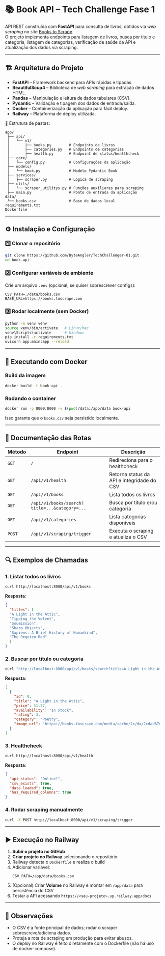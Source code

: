 # 📚 Book API – Tech Challenge Fase 1

API REST construída com **FastAPI** para consulta de livros, obtidos via *web scraping* no site [Books to Scrape](https://books.toscrape.com).  
O projeto implementa endpoints para listagem de livros, busca por título e categoria, listagem de categorias, verificação de saúde da API e atualização dos dados via scraping.

---

## 🏗 Arquitetura do Projeto

- **FastAPI** – Framework backend para APIs rápidas e tipadas.  
- **BeautifulSoup4** – Biblioteca de *web scraping* para extração de dados HTML.  
- **Pandas** – Manipulação e leitura de dados tabulares (CSV).  
- **Pydantic** – Validação e tipagem dos dados de entrada/saída.  
- **Docker** – Containerização da aplicação para fácil deploy.  
- **Railway** – Plataforma de deploy utilizada.

📂 Estrutura de pastas:
```
app/
 ├── api/
 │   └── v1/
 │       ├── books.py        # Endpoints de livros
 │       ├── categories.py   # Endpoints de categorias
 │       ├── health.py       # Endpoint de status/healthcheck
 ├── core/
 │   └── config.py           # Configurações da aplicação
 ├── models/
 │   └── book.py             # Modelo Pydantic Book
 ├── services/
 │   ├── scraper.py          # Lógica de scraping
 ├── utils/
 │   └── scraper_utilitys.py # Funções auxiliares para scraping
 ├── main.py                 # Ponto de entrada da aplicação
data/
 └── books.csv               # Base de dados local
requirements.txt
Dockerfile
```

---

## ⚙️ Instalação e Configuração

### 1️⃣ Clonar o repositório
```bash
git clone https://github.com/ByteAngler/TechChallenger-01.git
cd book-api
```

### 2️⃣ Configurar variáveis de ambiente
Crie um arquivo `.env` (opcional, se quiser sobrescrever configs):
```env
CSV_PATH=./data/books.csv
BASE_URL=https://books.toscrape.com
```

### 3️⃣ Rodar localmente (sem Docker)
```bash
python -m venv venv
source venv/bin/activate   # Linux/Mac
venv\Scripts\activate      # Windows
pip install -r requirements.txt
uvicorn app.main:app --reload
```

---

## 🐳 Executando com Docker

### Build da imagem
```bash
docker build -t book-api .
```

### Rodando o container
```bash
docker run -p 8000:8000 -v $(pwd)/data:/app/data book-api
```

Isso garante que o `books.csv` seja persistido localmente.

---

## 📖 Documentação das Rotas

| Método | Endpoint | Descrição |
|--------|----------|-----------|
| `GET` | `/` | Redireciona para o healthcheck |
| `GET` | `/api/v1/health` | Retorna status da API e integridade do CSV |
| `GET` | `/api/v1/books` | Lista todos os livros |
| `GET` | `/api/v1/books/search?title=...&category=...` | Busca por título e/ou categoria |
| `GET` | `/api/v1/categories` | Lista categorias disponíveis |
| `POST` | `/api/v1/scraping/trigger` | Executa o scraping e atualiza o CSV |

---

## 🔍 Exemplos de Chamadas

### 1. Listar todos os livros
```bash
curl http://localhost:8000/api/v1/books
```
**Resposta**:
```json
{
  "titles": [
  "A Light in the Attic",
  "Tipping the Velvet",
  "Soumission",
  "Sharp Objects",
  "Sapiens: A Brief History of Humankind",
  "The Requiem Red"
  ]
}
```

### 2. Buscar por título ou categoria
```bash
curl "http://localhost:8000/api/v1/books/search?title=A Light in the Attic"
```
**Resposta**:
```json
[
  {
    "id": 0,
    "title": "A Light in the Attic",
    "price": 51.77,
    "availability": "In stock",
    "rating": 3,
    "category": "Poetry",
    "image_url": "https://books.toscrape.com/media/cache/2c/da/2cdad67c44b002e7ead0cc35693c0e8b.jpg"
  }
]
```

### 3. Healthcheck
```bash
curl http://localhost:8000/api/v1/health
```
**Resposta**:
```json
{
  "api_status": "Online!",
  "csv_exists": true,
  "data_loaded": true,
  "has_required_columns": true
}
```

### 4. Rodar scraping manualmente
```bash
curl -X POST http://localhost:8000/api/v1/scraping/trigger
```

---

## ▶️ Execução no Railway

1. **Subir o projeto no GitHub**  
2. **Criar projeto no Railway** selecionando o repositório  
3. Railway detecta o `Dockerfile` e realiza o build  
4. Adicionar variável:
   ```
   CSV_PATH=/app/data/books.csv
   ```
5. (Opcional) Criar **Volume** no Railway e montar em `/app/data` para persistência do CSV  
6. Testar a API acessando `https://<seu-projeto>.up.railway.app/docs`

---

## 📌 Observações
- O CSV é a fonte principal de dados; rodar o scraper sobrescreve/adiciona dados.
- Proteja a rota de scraping em produção para evitar abusos.
- O deploy no Railway é feito diretamente com o Dockerfile (não há uso de docker-compose).
